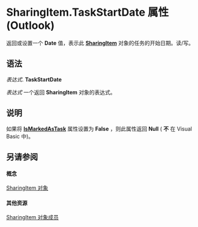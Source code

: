
# SharingItem.TaskStartDate 属性 (Outlook)

返回或设置一个 **Date** 值，表示此 **[SharingItem](63dd3451-44f3-7cc4-c6e2-7dad5835a7d2.md)** 对象的任务的开始日期。读/写。


## 语法

 _表达式_. **TaskStartDate**

 _表达式_ 一个返回 **SharingItem** 对象的表达式。


## 说明

如果将 **[IsMarkedAsTask](d71f55d2-d613-d922-dead-14d3b6916a2e.md)** 属性设置为 **False** ，则此属性返回 **Null** ( **不** 在 Visual Basic 中)。


## 另请参阅


#### 概念


[SharingItem 对象](63dd3451-44f3-7cc4-c6e2-7dad5835a7d2.md)
#### 其他资源


[SharingItem 对象成员](719ad60e-2242-2c54-778f-006b61690389.md)